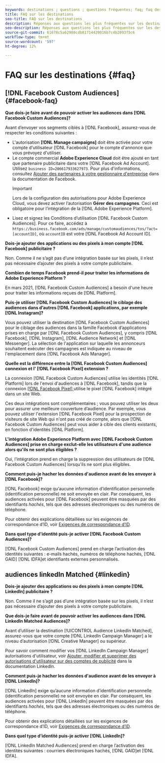 ```yaml
---
keywords: destinations ; questions ; questions fréquentes; faq; faq destinations
title: FAQ sur les destinations
seo-title: FAQ sur les destinations
description: Réponses aux questions les plus fréquentes sur les destinations Adobe Experience Platform
seo-description: Réponses aux questions les plus fréquentes sur les destinations Adobe Experience Platform
source-git-commit: 61678c5a62980cdb81714420016b7c4b2093f5c6
workflow-type: tm+mt
source-wordcount: '597'
ht-degree: 12%

---
```



# FAQ sur les destinations {#faq}

## [!DNL Facebook Custom Audiences] {#facebook-faq}

**Que dois-je faire avant de pouvoir activer les audiences dans  [!DNL Facebook Custom Audiences]?**

Avant d’envoyer vos segments ciblés à [!DNL Facebook], assurez-vous de respecter les conditions suivantes :

* L&#39;autorisation **[!DNL Manage campaigns]** doit être activée pour votre compte d&#39;utilisateur [!DNL Facebook] pour le compte d&#39;annonce que vous prévoyez d&#39;utiliser.
* Le compte commercial **Adobe Experience Cloud** doit être ajouté en tant que partenaire publicitaire dans votre [!DNL Facebook Ad Account]. Utilisez `business ID=206617933627973`. Pour plus d&#39;informations, consultez [Ajouter des partenaires à votre gestionnaire d&#39;entreprise](https://www.facebook.com/business/help/1717412048538897) dans la documentation de Facebook.
   >[!IMPORTANT]
   >
   > Lors de la configuration des autorisations pour Adobe Experience Cloud, vous devez activer l’autorisation **Gérer des campagnes**. Ceci est obligatoire pour l’intégration de la [!DNL Adobe Experience Platform].
* Lisez et signez les Conditions d’utilisation [!DNL Facebook Custom Audiences]. Pour ce faire, accédez à `https://business.facebook.com/ads/manage/customaudiences/tos/?act=[accountID]`, où `accountID` est votre [!DNL Facebook Ad Account ID].

**Dois-je ajouter des applications ou des pixels à mon compte  [!DNL Facebook] publicitaire ?**

Non. Comme il ne s’agit pas d’une intégration basée sur les pixels, il n’est pas nécessaire d’ajouter des pixels à votre compte publicitaire.

**Combien de temps Facebook prend-il pour traiter les informations de Adobe Experience Platform ?**

En mars 2021, [!DNL Facebook Custom Audiences] a besoin d&#39;une heure pour traiter les informations reçues de [!DNL Platform].

**Puis-je utiliser  [!DNL Facebook Custom Audiences] le ciblage des audiences dans d’autres  [!DNL Facebook] applications, par exemple  [!DNL Instagram]?**

Vous pouvez utiliser la destination [!DNL Facebook Custom Audiences] pour le ciblage des audiences dans la famille Facebook d’applications prises en charge par [!DNL Facebook Custom Audiences], y compris [!DNL Facebook], [!DNL Instagram], [!DNL Audience Network] et [!DNL Messenger]. La sélection de l&#39;application sur laquelle les annonceurs souhaitent exécuter des campagnes est indiquée au niveau de l&#39;emplacement dans [!DNL Facebook Ads Manager].

**Quelle est la différence entre la  [!DNL Facebook Custom Audiences] connexion et l&#39; [!DNL Facebook Pixel] extension ?**

La connexion [!DNL Facebook Custom Audiences] utilise les identités [!DNL Platform] lors de l&#39;envoi d&#39;audiences à [!DNL Facebook], tandis que la connexion [[!DNL Facebook Pixel] ](../destinations/catalog/advertising/facebook-pixel.md) utilise le pixel [!DNL Facebook] intégré dans un site Web.

Ces deux intégrations sont complémentaires ; vous pouvez utiliser les deux pour assurer une meilleure couverture d’audience. Par exemple, vous pouvez utiliser l&#39;extension [!DNL Facebook Pixel] pour la prospection de visiteurs de site Web qui n&#39;ont pas créé de compte, alors que [!DNL Facebook Custom Audiences] peut vous aider à cible des clients existants, en fonction d&#39;identités [!DNL Platform].

**L&#39;intégration Adobe Experience Platform avec  [!DNL Facebook Custom Audiences] prise en charge exclut-elle les utilisateurs d&#39;une audience alors qu&#39;ils ne sont plus éligibles ?**

Oui, l’intégration prend en charge la suppression des utilisateurs de [!DNL Facebook Custom Audiences] lorsqu’ils ne sont plus éligibles.

**Comment puis-je hacher les données d&#39;audience avant de les envoyer à  [!DNL Facebook]?**

[!DNL Facebook] exige qu’aucune information d’identification personnelle (identification personnelle) ne soit envoyée en clair. Par conséquent, les audiences activées pour [!DNL Facebook] peuvent être masquées par des identifiants *hachés*, tels que des adresses électroniques ou des numéros de téléphone.

Pour obtenir des explications détaillées sur les exigences de correspondance d’ID, voir [Exigences de correspondance d’ID](catalog/social/facebook.md#id-matching-requirements).

**Dans quel type d&#39;identité puis-je activer  [!DNL Facebook Custom Audiences]?**

[!DNL Facebook Custom Audiences] prend en charge l’activation des identités suivantes : e-mails hachés, numéros de téléphone hachés,  [!DNL GAID] [!DNL IDFA]et identifiants externes personnalisés.

## audiences linkedIn Matched {#linkedin}

**Dois-je ajouter des applications ou des pixels à mon compte  [!DNL LinkedIn] publicitaire ?**

Non. Comme il ne s’agit pas d’une intégration basée sur les pixels, il n’est pas nécessaire d’ajouter des pixels à votre compte publicitaire.

**Que dois-je faire avant de pouvoir activer les audiences dans  [!DNL LinkedIn Matched Audiences]?**

Avant d’utiliser la destination [!UICONTROL Audience LinkedIn Matched], assurez-vous que votre compte [!DNL LinkedIn Campaign Manager] a le niveau d’autorisation [!DNL Creative Manager] ou supérieur.

Pour savoir comment modifier vos [!DNL LinkedIn Campaign Manager] autorisations d&#39;utilisateur, voir [Ajouter, modifier et supprimer des autorisations d&#39;utilisateur sur des comptes de publicité](https://www.linkedin.com/help/lms/answer/5753) dans la documentation LinkedIn.

**Comment puis-je hacher les données d&#39;audience avant de les envoyer à  [!DNL LinkedIn]?**

[!DNL LinkedIn] exige qu’aucune information d’identification personnelle (identification personnelle) ne soit envoyée en clair. Par conséquent, les audiences activées pour [!DNL LinkedIn] peuvent être masquées par des identifiants *hachés*, tels que des adresses électroniques ou des numéros de téléphone.

Pour obtenir des explications détaillées sur les exigences de correspondance d’ID, voir [Exigences de correspondance d’ID](catalog/social/linkedin.md#id-matching-requirements).

**Dans quel type d&#39;identité puis-je activer  [!DNL LinkedIn]?**

[!DNL LinkedIn Matched Audiences] prend en charge l’activation des identités suivantes : courriers électroniques hachés,  [!DNL GAID]et  [!DNL IDFA].
